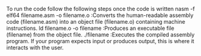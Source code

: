 To run the code follow the following steps
once the code is written 
 nasm -f elf64 filename.asm -o filename.o :Converts the human-readable assembly code (filename.asm) into an object file (filename.o) containing machine instructions.
 ld filename.o -o filename :Produces an executable file (filename) from the object file.
 ./filename :Executes the compiled assembly program. If your program expects input or produces output, this is where it interacts with the user.
